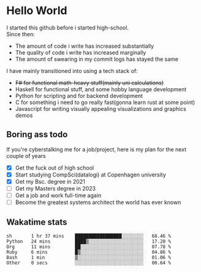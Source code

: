 # Hello World

I started this github before i started high-school.  
Since then:
- The amount of code i write has increased substantially
- The quality of code i write has increased marginally
- The amount of swearing in my commit logs has stayed the same

I have mainly transitioned into using a tech stack of:
- ~~F# for functional math-heavy stuff(mainly uni calculations)~~
- Haskell for functional stuff, and some hobby language development
- Python for scripting and for backend development
- C for something i need to go really fast(gonna learn rust at some point)
- Javascript for writing visually appealing visualizations and graphics demos

## Boring ass todo
If you're cyberstalking me for a job/project, here is my plan for the next couple of years
- [x] Get the fuck out of high school
- [x] Start studying CompSci(datalogi) at Copenhagen university
- [x] Get my Bsc. degree in 2021
- [ ] Get my Masters degree in 2023
- [ ] Get a job and work full-time again
- [ ] Become the greatest systems architect the world has ever known

## Wakatime stats
<!--START_SECTION:waka-->

```text
sh       1 hr 37 mins    █████████████████░░░░░░░░   68.46 %
Python   24 mins         ████▒░░░░░░░░░░░░░░░░░░░░   17.20 %
Org      11 mins         ██░░░░░░░░░░░░░░░░░░░░░░░   07.78 %
Ruby     6 mins          █▒░░░░░░░░░░░░░░░░░░░░░░░   04.86 %
Bash     1 min           ▒░░░░░░░░░░░░░░░░░░░░░░░░   01.06 %
Other    0 secs          ░░░░░░░░░░░░░░░░░░░░░░░░░   00.64 %
```

<!--END_SECTION:waka-->
